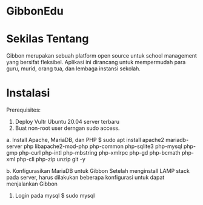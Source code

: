 # GibbonEdu
# Sekilas Tentang
Gibbon merupakan sebuah platform open source untuk school management yang bersifat fleksibel. Aplikasi ini dirancang untuk mempermudah para guru, murid, orang tua, dan lembaga instansi sekolah.
# Instalasi
Prerequisites:
  1. Deploy Vultr Ubuntu 20.04 server terbaru
  2. Buat non-root user derngan sudo access.
  
a. Install Apache, MariaDB, dan PHP
$ sudo apt install apache2 mariadb-server php libapache2-mod-php php-common php-sqlite3 php-mysql php-gmp php-curl php-intl php-mbstring php-xmlrpc php-gd php-bcmath php-xml php-cli php-zip unzip git -y

b. Konfigurasikan MariaDB untuk Gibbon
Setelah menginstall LAMP stack pada server, harus dilakukan beberapa konfigurasi untuk dapat menjalankan Gibbon

  1. Login pada mysql
  $ sudo mysql
